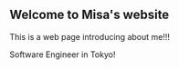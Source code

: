 ## Welcome to Misa's website

This is a web page introducing about me!!!

Software Engineer in Tokyo!
